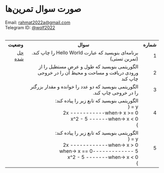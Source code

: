 # صورت سوال تمرین‌ها
Email: <a href="mailto:rahmat2022a@gmail.com">rahmat2022a@gmail.com</a>
<br>
Telegram ID: <a href="https://t.me/wolf2022">@wolf2022</a>
<br><br>
<div dir=rtl>
<table>
  <tr>
    <th>شماره</th>
    <th>سوال</th>
    <th>وضعیت</th>
  </tr>
  <tr>
    <td>1</td>
    <td>برنامه‌ای بنویسید که عبارت Hello World را چاپ کند. (تمرین تستی)</td>
    <td><a href="https://github.com/EnAnsari/bcp1401/tree/main/src/001">حل شده</a></td>
  </tr>
  <tr>
    <td>2</td>
    <td>
      الگوریتمی بنویسید که طول و عرض مستطیل را از ورودی دریافت و مساحت و محیط آن را در خروجی چاپ کند
    </td>
    <td><a href=""></a></td>
  </tr>
  <tr>
    <td>3</td>
    <td>
      الگوریتمی بنویسید که دو عدد را خوانده و مقدار بزرگتر را در خروجی چاپ کند.
    </td>
    <td><a href=""></a></td>
  </tr>
  <tr>
    <td>4</td>
    <td>
      الگوریتمی بنویسید که تابع زیر را پیاده کند:<br>
      y = {<br>
        2x -----------when-> x >= 0<br>
        x^2 - 5 ------when-> x < 0<br>
      }
    </td>
    <td><a href=""></a></td>
  </tr>
  <tr>
    <td>5</td>
    <td>
      الگوریتمی بنویسید که تابع زیر را پیاده کند:<br>
      y = {<br>
        2x ------------when-> x > 0<br>
        5 -------------when-> x == 0<br>
        x^2 - 5 -------when-> x < 0<br>
      }    
    </td>
    <td><a href=""></a></td>
  </tr>
<table>
</div>
